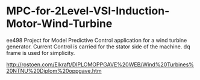# MPC-for-2Level-VSI-Induction-Motor-Wind-Turbine
ee498 Project for  Model Predictive Control application for a wind turbine generator. Current Control is carried for the stator side of the machine. dq frame is used for simplicity.


http://rostoen.com/Elkraft/DIPLOMOPPGAVE%20WEB/Wind%20Turbines%20NTNU%20Diplom%20oppgave.htm
